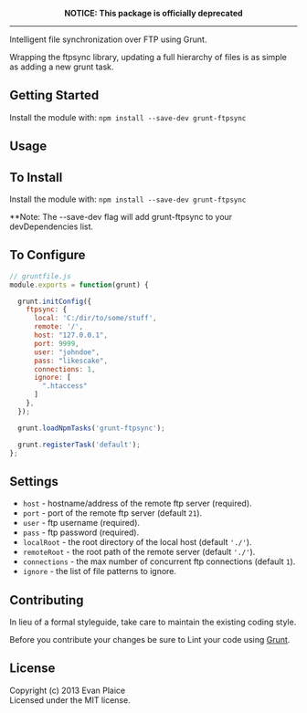 <strong><p align="center">NOTICE: This package is officially deprecated</p></strong>

-----

Intelligent file synchronization over FTP using Grunt.

Wrapping the ftpsync library, updating a full hierarchy of files is as simple as adding a new grunt task.

## Getting Started
Install the module with: `npm install --save-dev grunt-ftpsync`

Usage
----------------

## To Install
Install the module with: `npm install --save-dev grunt-ftpsync`

**Note: The --save-dev flag will add grunt-ftpsync to your devDependencies list.

## To Configure


```javascript
// gruntfile.js
module.exports = function(grunt) {

  grunt.initConfig({
    ftpsync: {
      local: 'C:/dir/to/some/stuff',
      remote: '/',
      host: "127.0.0.1",
      port: 9999,
      user: "johndoe",
      pass: "likescake",
      connections: 1,
      ignore: [
        ".htaccess"
      ]
    },
  });

  grunt.loadNpmTasks('grunt-ftpsync');

  grunt.registerTask('default');
};
```

## Settings
  - `host` - hostname/address of the remote ftp server (required).
  - `port` - port of the remote ftp server (default `21`).
  - `user` - ftp username (required).
  - `pass` - ftp password (required).
  - `localRoot` - the root directory of the local host (default `'./'`).
  - `remoteRoot` - the root path of the remote server (default `'./'`).
  - `connections` - the max number of concurrent ftp connections (default `1`).
  - `ignore` - the list of file patterns to ignore.

## Contributing
In lieu of a formal styleguide, take care to maintain the existing coding style. 

Before you contribute your changes be sure to Lint your code using [Grunt](http://gruntjs.com/).

## License
Copyright (c) 2013 Evan Plaice  
Licensed under the MIT license.
